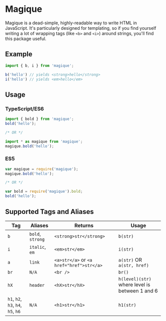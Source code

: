 # Magique
Magique is a dead-simple, highly-readable way to write HTML in JavaScript. It's particularly designed for templating, so if you find yourself writing a lot of wrapping tags (like `<b>` and `<i>`) around strings, you'll find this package useful.

## Example
```ts
import { b, i } from 'magique';

b('hello') // yields <strong>hello</strong>
i('hello') // yields <em>hello</em>
```

## Usage
### TypeScript/ES6
```ts
import { bold } from 'magique';
bold('hello');

/* OR */

import * as magique from 'magique';
magique.bold('hello');
```

### ES5
```js
var magique = require('magique');
magique.bold('hello');

/* OR */

var bold = require('magique').bold;
bold('hello');
```

## Supported Tags and Aliases
| Tag                                | Aliases          | Returns                                  | Usage                                          |
| ---------------------------------- | ---------------- | ---------------------------------------- | ---------------------------------------------- |
| `b`                                | `bold`, `strong` | `<strong>str</strong>`                   | `b(str)`                                       |
| `i`                                | `italic`, `em`   | `<em>str</em>`                           | `i(str)`                                       |
| `a`                                | `link`           | `<a>str</a>` or `<a href="href">str</a>` | `a(str)` OR `a(str, href)`                     |
| `br`                               | `N/A`            | `<br />`                                 | `br()`                                         |
| `hX`                               | `header`         | `<hX>str</hX>`                           | `h(level)(str)` where level is between 1 and 6 |
| `h1`, `h2`, `h3`, `h4`, `h5`, `h6` | `N/A`            | `<h1>str</h1>`                           | `h1(str)`                                      |
